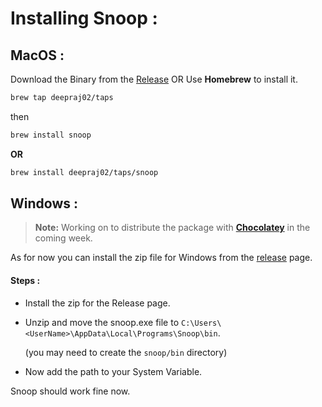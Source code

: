 # Installing Snoop :

## MacOS :

Download the Binary from the [Release](https://github.com/deepraj02/snoop/releases)
OR
Use **Homebrew** to install it.

```sh
brew tap deepraj02/taps
```
then 

```sh
brew install snoop
```

**OR**

```sh
brew install deepraj02/taps/snoop
```



## Windows :

> **Note:** Working on to distribute the package with **[Chocolatey](https://chocolatey.org/)** in the coming week.

As for now you can install the zip file for Windows from the [release](https://github.com/deepraj02/snoop/releases) page.

#### Steps : 

- Install the zip for the Release page.
- Unzip and move the snoop.exe file to `C:\Users\<UserName>\AppData\Local\Programs\Snoop\bin`.

    (you may need to create the `snoop/bin` directory)
- Now add the path to your System Variable.

Snoop should work fine now.
